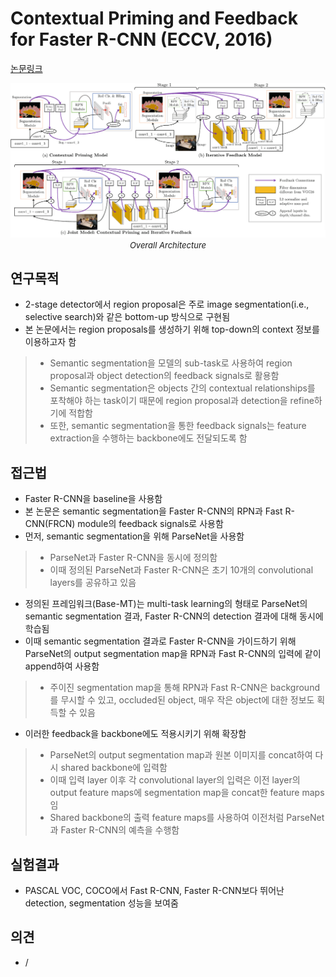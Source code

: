 # Contextual Priming and Feedback for Faster R-CNN (ECCV, 2016)

[논문링크](https://link.springer.com/chapter/10.1007/978-3-319-46448-0_20)

<p align="center">
    <img width="800" alt='fig1' src="../img/shrivastava2016contextual.png?raw=true"></br>
    <em><font size=2>Overall Architecture</font></em>
</p>

## 연구목적
- 2-stage detector에서 region proposal은 주로 image segmentation(i.e., selective search)와 같은 bottom-up 방식으로 구현됨
- 본 논문에서는 region proposals를 생성하기 위해 top-down의 context 정보를 이용하고자 함
> - Semantic segmentation을 모델의 sub-task로 사용하여 region proposal과 object detection의 feedback signals로 활용함
> - Semantic segmentation은 objects 간의 contextual relationships를 포착해야 하는 task이기 때문에 region proposal과 detection을 refine하기에 적합함
> - 또한, semantic segmentation을 통한 feedback signals는 feature extraction을 수행하는 backbone에도 전달되도록 함

## 접근법
- Faster R-CNN을 baseline을 사용함
- 본 논문은 semantic segmentation을 Faster R-CNN의 RPN과 Fast R-CNN(FRCN) module의 feedback signals로 사용함
- 먼저, semantic segmentation을 위해 ParseNet을 사용함
> - ParseNet과 Faster R-CNN을 동시에 정의함
> - 이때 정의된 ParseNet과 Faster R-CNN은 초기 10개의 convolutional layers를 공유하고 있음
- 정의된 프레임워크(Base-MT)는 multi-task learning의 형태로 ParseNet의 semantic segmentation 결과, Faster R-CNN의 detection 결과에 대해 동시에 학습됨
- 이때 semantic segmentation 결과로 Faster R-CNN을 가이드하기 위해 ParseNet의 output segmentation map을 RPN과 Fast R-CNN의 입력에 같이 append하여 사용함
> - 주이진 segmentation map을 통해 RPN과 Fast R-CNN은 background를 무시할 수 있고, occluded된 object, 매우 작은 object에 대한 정보도 획득할 수 있음
- 이러한 feedback을 backbone에도 적용시키기 위해 확장함
> - ParseNet의 output segmentation map과 원본 이미지를 concat하여 다시 shared backbone에 입력함
> - 이때 입력 layer 이후 각 convolutional layer의 입력은 이전 layer의 output feature maps에 segmentation map을 concat한 feature maps임
> - Shared backbone의 출력 feature maps를 사용하여 이전처럼 ParseNet과 Faster R-CNN의 예측을 수행함

## 실험결과
- PASCAL VOC, COCO에서 Fast R-CNN, Faster R-CNN보다 뛰어난 detection, segmentation 성능을 보여줌

## 의견
- / 